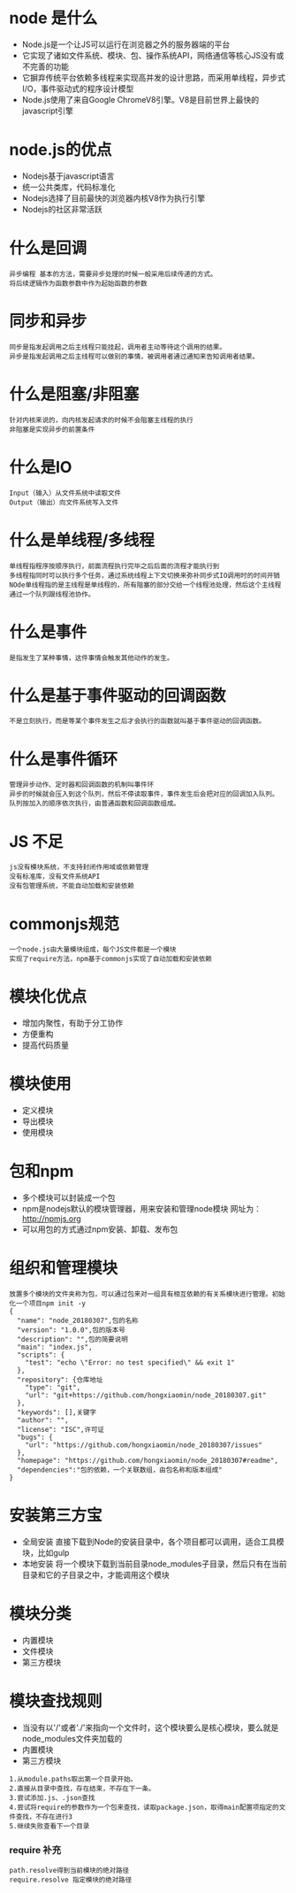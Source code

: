 # node 是什么

- Node.js是一个让JS可以运行在浏览器之外的服务器端的平台
- 它实现了诸如文件系统、模块、包、操作系统API，网络通信等核心JS没有或不完善的功能
- 它摒弃传统平台依赖多线程来实现高并发的设计思路，而采用单线程，异步式I/O，事件驱动式的程序设计模型
- Node.js使用了来自Google ChromeV8引擎。V8是目前世界上最快的javascript引擎

# node.js的优点

- Nodejs基于javascript语言
- 统一公共类库，代码标准化
- Nodejs选择了目前最快的浏览器内核V8作为执行引擎
- Nodejs的社区非常活跃

# 什么是回调
```
异步编程 基本的方法，需要异步处理的时候一般采用后续传递的方式。
将后续逻辑作为函数参数中作为起始函数的参数
```
# 同步和异步
```
同步是指发起调用之后主线程只能挂起，调用者主动等待这个调用的结果。
异步是指发起调用之后主线程可以做别的事情，被调用者通过通知来告知调用者结果。 
```
# 什么是阻塞/非阻塞
```
针对内核来说的，向内核发起请求的时候不会阻塞主线程的执行
非阻塞是实现异步的前置条件
```
# 什么是IO
``` 
Input（输入）从文件系统中读取文件
Output（输出）向文件系统写入文件
```
# 什么是单线程/多线程
```
单线程指程序按顺序执行，前面流程执行完毕之后后面的流程才能执行到
多线程指同时可以执行多个任务，通过系统线程上下文切换来弥补同步式IO调用时的时间开销
NOde单线程指的是主线程是单线程的，所有阻塞的部分交给一个线程池处理，然后这个主线程通过一个队列跟线程池协作。
```
# 什么是事件
```
是指发生了某种事情，这件事情会触发其他动作的发生。 
```
# 什么是基于事件驱动的回调函数
``` 
不是立刻执行，而是等某个事件发生之后才会执行的函数就叫基于事件驱动的回调函数。
```
# 什么是事件循环
``` 
管理异步动作、定时器和回调函数的机制叫事件环
异步的时候就会压入到这个队列，然后不停读取事件，事件发生后会把对应的回调加入队列。
队列按加入的顺序依次执行，由普通函数和回调函数组成。
```
# JS 不足
``` 
js没有模块系统，不支持封闭作用域或依赖管理
没有标准库，没有文件系统API
没有包管理系统，不能自动加载和安装依赖
```
# commonjs规范
``` 
一个node.js由大量模块组成，每个JS文件都是一个模块
实现了require方法，npm基于commonjs实现了自动加载和安装依赖
```
# 模块化优点

- 增加内聚性，有助于分工协作
- 方便重构
- 提高代码质量

# 模块使用

- 定义模块
- 导出模块
- 使用模块

# 包和npm 

- 多个模块可以封装成一个包
- npm是nodejs默认的模块管理器，用来安装和管理node模块 网址为：http://npmjs.org
- 可以用包的方式通过npm安装、卸载、发布包

# 组织和管理模块
``` 
放置多个模块的文件夹称为包，可以通过包来对一组具有相互依赖的有关系模块进行管理。初始化一个项目npm init -y
{
  "name": "node_20180307",包的名称
  "version": "1.0.0",包的版本号
  "description": "",包的简要说明
  "main": "index.js",
  "scripts": {
    "test": "echo \"Error: no test specified\" && exit 1"
  },
  "repository": {仓库地址
    "type": "git",
    "url": "git+https://github.com/hongxiaomin/node_20180307.git"
  },
  "keywords": [],关键字
  "author": "",
  "license": "ISC",许可证
  "bugs": {
    "url": "https://github.com/hongxiaomin/node_20180307/issues"
  },
  "homepage": "https://github.com/hongxiaomin/node_20180307#readme",
  "dependencies":"包的依赖，一个关联数组，由包名称和版本组成"
}

```
# 安装第三方宝
- 全局安装 直接下载到Node的安装目录中，各个项目都可以调用，适合工具模块，比如gulp
- 本地安装 将一个模块下载到当前目录node_modules子目录，然后只有在当前目录和它的子目录之中，才能调用这个模块

# 模块分类
- 内置模块
- 文件模块
- 第三方模块

# 模块查找规则
- 当没有以'/'或者'./'来指向一个文件时，这个模块要么是核心模块，要么就是node_modules文件夹加载的
- 内置模块
- 第三方模块
``` 
1.从module.paths取出第一个目录开始。
2.直接从目录中查找，存在结束，不存在下一条。
3.尝试添加.js、.json查找
4.尝试将require的参数作为一个包来查找，读取package.json，取得main配置项指定的文件查找，不存在进行3
5.继续失败查看下一个目录
```

### require 补充
``` 
path.resolve得到当前模块的绝对路径
require.resolve 指定模块的绝对路径
```
